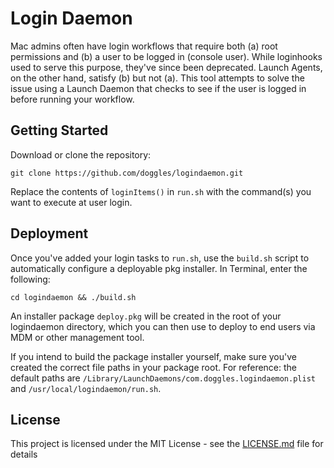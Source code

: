 # Login Daemon

Mac admins often have login workflows that require both (a) root permissions and (b) a user to be logged in (console user). While loginhooks used to serve this purpose, they've since been deprecated. Launch Agents, on the other hand, satisfy (b) but not (a). This tool attempts to solve the issue using a Launch Daemon that checks to see if the user is logged in before running your workflow.
## Getting Started

Download or clone the repository:

```
git clone https://github.com/doggles/logindaemon.git
```

Replace the contents of `loginItems()` in `run.sh` with the command(s) you want to execute at user login.
## Deployment

Once you've added your login tasks to `run.sh`, use the `build.sh` script to automatically configure a deployable pkg installer. In Terminal, enter the following:

```
cd logindaemon && ./build.sh
```

An installer package `deploy.pkg` will be created in the root of your logindaemon directory, which you can then use to deploy to end users via MDM or other management tool.

If you intend to build the package installer yourself, make sure you've created the correct file paths in your package root. For reference: the default paths are `/Library/LaunchDaemons/com.doggles.logindaemon.plist` and `/usr/local/logindaemon/run.sh`.
## License

This project is licensed under the MIT License - see the [LICENSE.md](LICENSE) file for details


